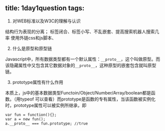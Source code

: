 title: 1day1question
tags:
---

1. 对WEB标准以及W3C的理解与认识

结构行为表现的分离；
标签闭合、标签小写、不乱嵌套、提高搜索机器人搜索几率
使用外链css和js脚本、

2. 什么是原型和原型链

Javascript中，所有数据类型都有一个默认属性：`__proto__`，这个叫做原型。而该隐藏属性中又包含其它数据对象的`__proto__`，这种原型的嵌套包含就叫原型链。

3. prototype属性有什么作用

本质上，js中的基本数据类型Functoin/Object/Number/Array/boolean都是函数。（用typeof 可以查看）而prototype是函数的专有属性，当该函数被实例化时，prototype属性可以被实例所继承，即

    var fun = function(){};
    var a = new fun();
    a.__proto__ === fun.prototype; //true

